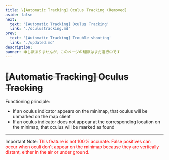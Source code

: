 ```yaml
---
title: \[Automatic Tracking] Oculus Tracking (Removed)
aside: false
next:
  text: '[Automatic Tracking] Oculus Tracking'
  link: './oculustracking.md'
prev:
  text: '[Automatic Tracking] Trouble shooting'
  link: './updated.md'
description:
banner: 申し訳ありませんが、このページの翻訳はまだ進行中です
---
```


[文：自动神瞳]: #

# ~~[Automatic Tracking] Oculus Tracking~~

Functioning principle:

- If an oculus indicator appears on the minimap, that oculus will be unmarked on the map client
- If an oculus indicator does not appear at the corresponding location on the minimap, that oculus will be marked as found

---

<p>Important Note: <span style="color: red">This feature is not 100% accurate. False positives can occur when oculi don't appear on the minimap because they are vertically distant, either in the air or under ground.</span></p>
